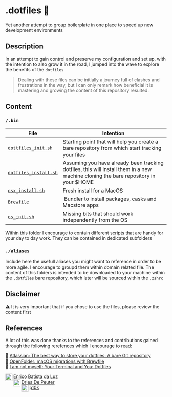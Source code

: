 # .dotfiles :memo:

Yet another attempt to group boilerplate in one place to speed up new development environments

## Description

In an attempt to gain control and preserve my configuration and set up, with the intention to also grow it in the road, I jumped into the wave to explore the benefits of the `dotfiles`

> Dealing with these files can be initially a journey full of clashes and frustrations in the way, but I can only remark how beneficial it is mastering and growing the content of this repository resulted.

## Content

### `/.bin`

File        |  Intention
------------ | -------------
[`dottfiles_init.sh`](https://github.com/threenary/.dotfiles/blob/master/.bin/dotfiles_init.sh) | Starting point that will help you create a bare repository from which start tracking your files
[`dotfiles_install.sh`](https://github.com/threenary/.dotfiles/blob/master/.bin/dotfiles_install.sh) | Assuming you have already been tracking dotfiles, this will install them in a new machine cloning the bare repository in your $HOME
[`osx_install.sh`](https://github.com/threenary/.dotfiles/blob/master/.bin/osx_install.sh) | Fresh install for a MacOS
[`Brewfile`](https://github.com/threenary/.dotfiles/blob/master/.bin/Brewfile) | Bundler to install packages, casks and Macstore apps
[`os_init.sh`](https://github.com/threenary/.dotfiles/blob/master/.bin/os_init.sh) | Missing bits that should work independently from the OS

Within this folder I encourage to contain different scripts that are handy for your day to day work. They can be contained in dedicated subfolders


### `./aliases`

Include here the usefull aliases you might want to reference in order to be more agile.
I encourage to groupd them within domain related file. The content of this folders is intended to be downloaded to your machine within the `.dotfiles` bare repository, which later will be sourced within the `.zshrc`


## Disclaimer

:warning: It is very important that if you chose to use the files, please review the content first

## References

A lot of this was done thanks to the references and contributions gained through the following rerefences which I encourage to read:

:bookmark: [Atlassian: The best way to store your dotfiles: A bare Git repository](https://www.atlassian.com/git/tutorials/dotfiles) \
:bookmark: [OpenFolder: macOS migrations with Brewfile](https://openfolder.sh/macos-migrations-with-brewfile) \
:bookmark: [I am not myself: Your Terminal and You: Dotfiles](http://iamnotmyself.com/2020/11/10/your-terminal-and-you-dotfiles/) 

<img align="left" alt="GitHub" width="22px" src="https://cdn.jsdelivr.net/npm/simple-icons@3.13.0/icons/github.svg"/>[
Enrico Batista da Luz](https://github.com/ricobl/dotfiles)<br>
<img align="left" alt="GitHub" width="22px" src="https://cdn.jsdelivr.net/npm/simple-icons@3.13.0/icons/github.svg"/>[Dries De Peuter](https://github.com/NoUseFreak/dotfiles)<br>
<img align="left" alt="GitHub" width="22px" src="https://cdn.jsdelivr.net/npm/simple-icons@3.13.0/icons/github.svg"/>[p10k](https://github.com/romkatv/powerlevel10k)
